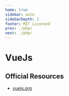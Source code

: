 ```yaml
---
home: true
sidebar: auto
sidebarDepth: 2
footer: MIT Licensed
prev: ./php/
next: ./php/
---
```

# VueJs

## Official Resources
- [vuejs.org](https://vuejs.org)
